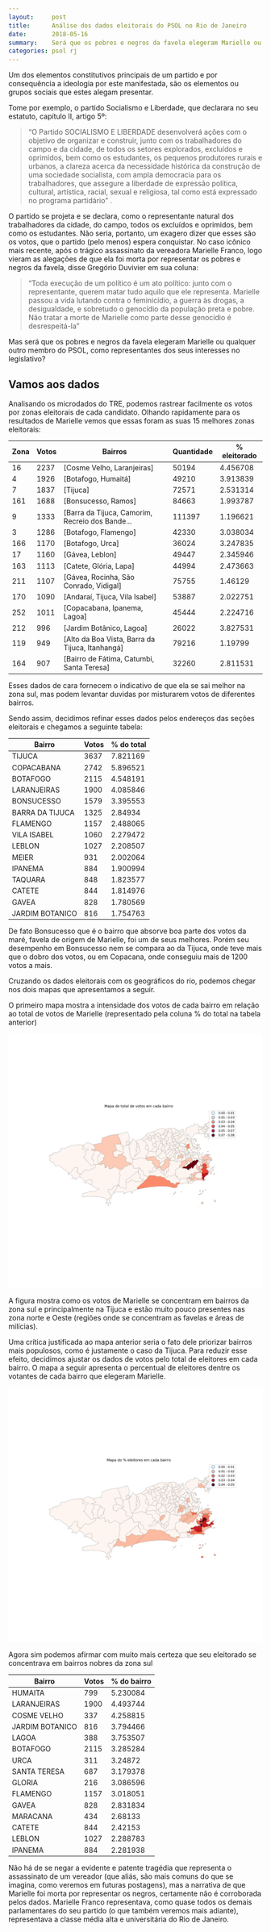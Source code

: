 ```yaml
---
layout:     post
title:      Análise dos dados eleitorais do PSOL no Rio de Janeiro
date:       2018-05-16
summary:    Será que os pobres e negros da favela elegeram Marielle ou qualquer outro membro do PSOL, como representantes dos seus interesses no legislativo?
categories: psol rj
---
```



Um dos elementos constitutivos principais de um partido e por consequência a ideologia por este manifestada, são os elementos ou grupos sociais que estes alegam presentar.

Tome por exemplo, o partido Socialismo e Liberdade, que declarara no seu estatuto, capítulo II, artigo 5º:

>“O Partido SOCIALISMO E LIBERDADE desenvolverá ações com o objetivo de organizar e construir, junto com os trabalhadores do campo e da cidade, de todos os setores explorados, excluídos e oprimidos, bem como os estudantes, os pequenos produtores rurais e urbanos, a clareza acerca da necessidade histórica da construção de uma sociedade socialista, com ampla democracia para os trabalhadores, que assegure a liberdade de expressão política, cultural, artística, racial, sexual e religiosa, tal como está expressado no programa partidário” .

O partido se projeta e se declara, como o representante natural dos trabalhadores da cidade, do campo, todos os excluídos e oprimidos, bem como os estudantes. Não seria, portanto, um exagero dizer que esses são os votos, que o partido (pelo menos) espera conquistar.
No caso icônico mais recente, após o trágico assassinato da vereadora Marielle Franco, logo vieram as alegações de que ela foi morta por representar os pobres e negros da favela, disse Gregório Duvivier em sua coluna:

>“Toda execução de um político é um ato político: junto com o representante, querem matar tudo aquilo que ele representa. Marielle passou a vida lutando contra o feminicídio, a guerra às drogas, a desigualdade, e sobretudo o genocídio da população preta e pobre. Não tratar a morte de Marielle como parte desse genocídio é desrespeitá-la”


Mas será que os pobres e negros da favela elegeram Marielle ou qualquer outro membro do PSOL, como representantes dos seus interesses no legislativo?


## **Vamos aos dados**

Analisando os microdados do TRE, podemos rastrear facilmente os votos por zonas eleitorais de cada candidato. Olhando rapidamente para os resultados de Marielle vemos que essas foram as suas 15 melhores zonas eleitorais:

| ﻿Zona | Votos | Bairros                                           | Quantidade | % eleitorado |
|------|-------|---------------------------------------------------|------------|--------------|
| 16   | 2237  | [Cosme Velho, Laranjeiras]                        | 50194      | 4.456708     |
| 4    | 1926  | [Botafogo, Humaitá]                               | 49210      | 3.913839     |
| 7    | 1837  | [Tijuca]                                          | 72571      | 2.531314     |
| 161  | 1688  | [Bonsucesso, Ramos]                               | 84663      | 1.993787     |
| 9    | 1333  | [Barra da Tijuca,  Camorim,  Recreio dos Bande... | 111397     | 1.196621     |
| 3    | 1286  | [Botafogo, Flamengo]                              | 42330      | 3.038034     |
| 166  | 1170  | [Botafogo, Urca]                                  | 36024      | 3.247835     |
| 17   | 1160  | [Gávea, Leblon]                                   | 49447      | 2.345946     |
| 163  | 1113  | [Catete,  Glória, Lapa]                           | 44994      | 2.473663     |
| 211  | 1107  | [Gávea,  Rocinha,  São Conrado, Vidigal]          | 75755      | 1.46129      |
| 170  | 1090  | [Andaraí, Tijuca, Vila Isabel]                    | 53887      | 2.022751     |
| 252  | 1011  | [Copacabana, Ipanema, Lagoa]                      | 45444      | 2.224716     |
| 212  | 996   | [Jardim Botânico, Lagoa]                          | 26022      | 3.827531     |
| 119  | 949   | [Alto da Boa Vista, Barra da Tijuca, Itanhangá]   | 79216      | 1.19799      |
| 164  | 907   | [Bairro de Fátima,  Catumbi, Santa Teresa]        | 32260      | 2.811531     |


Esses dados de cara fornecem o indicativo de que ela se sai melhor na zona sul, mas podem levantar duvidas por misturarem votos de diferentes bairros.

Sendo assim, decidimos refinar esses dados pelos endereços das seções eleitorais e chegamos a seguinte tabela:

| ﻿Bairro          | Votos | % do total |
|-----------------|-------|------------|
| TIJUCA          | 3637  | 7.821169   |
| COPACABANA      | 2742  | 5.896521   |
| BOTAFOGO        | 2115  | 4.548191   |
| LARANJEIRAS     | 1900  | 4.085846   |
| BONSUCESSO      | 1579  | 3.395553   |
| BARRA DA TIJUCA | 1325  | 2.84934    |
| FLAMENGO        | 1157  | 2.488065   |
| VILA ISABEL     | 1060  | 2.279472   |
| LEBLON          | 1027  | 2.208507   |
| MEIER           | 931   | 2.002064   |
| IPANEMA         | 884   | 1.900994   |
| TAQUARA         | 848   | 1.823577   |
| CATETE          | 844   | 1.814976   |
| GAVEA           | 828   | 1.780569   |
| JARDIM BOTANICO | 816   | 1.754763   |


De fato Bonsucesso que é o bairro que absorve boa parte dos votos da maré, favela de origem de Marielle, foi um de seus melhores. Porém seu desempenho em Bonsucesso nem se compara ao da Tijuca, onde teve mais que o dobro dos votos, ou em Copacana, onde conseguiu mais de 1200 votos a mais.

Cruzando os dados eleitorais com os geográficos do rio, podemos chegar nos dois mapas que apresentamos a seguir. 

O primeiro mapa mostra a intensidade dos votos de cada bairro em relação ao total de votos de Marielle (representado pela coluna % do total na tabela anterior)

![image](img/total.png)

A figura mostra como os votos de Marielle se concentram em bairros da zona sul e principalmente na Tijuca e estão muito pouco presentes nas zona norte e Oeste (regiões onde se concentram as favelas e áreas de milícias).

Uma crítica justificada ao mapa anterior seria o fato dele priorizar bairros mais populosos, como é justamente o caso da Tijuca. Para reduzir esse efeito, decidimos ajustar os dados de votos pelo total de eleitores em cada bairro. O mapa a seguir apresenta o percentual de eleitores dentre os votantes de cada bairro que elegeram Marielle.

![image](img/fracaobairro.png)

Agora sim podemos afirmar com muito mais certeza que seu eleitorado se concentrava em bairros nobres da zona sul 

| ﻿Bairro          | Votos | % do bairro |
|-----------------|-------|-------------|
| HUMAITA         | 799   | 5.230084    |
| LARANJEIRAS     | 1900  | 4.493744    |
| COSME VELHO     | 337   | 4.258815    |
| JARDIM BOTANICO | 816   | 3.794466    |
| LAGOA           | 388   | 3.753507    |
| BOTAFOGO        | 2115  | 3.285284    |
| URCA            | 311   | 3.24872     |
| SANTA TERESA    | 687   | 3.179378    |
| GLORIA          | 216   | 3.086596    |
| FLAMENGO        | 1157  | 3.018051    |
| GAVEA           | 828   | 2.831834    |
| MARACANA        | 434   | 2.68133     |
| CATETE          | 844   | 2.42153     |
| LEBLON          | 1027  | 2.288783    |
| IPANEMA         | 884   | 2.281938    |

Não há de se negar a evidente e patente tragédia que representa o assassinato de um vereador (que aliás, são mais comuns do que se imagina, como veremos em futuras postagens), mas a narrativa de que Marielle foi morta por representar os negros, certamente não é corroborada pelos dados.
Marielle Franco representava, como quase todos os demais parlamentares do seu partido (o que também veremos mais adiante), representava a classe média alta e universitária do Rio de Janeiro.
